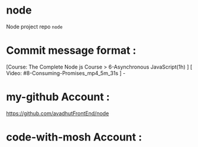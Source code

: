 # node 
Node project repo `node` 

# Commit message format : 
[Course: The Complete Node js Course > 6-Asynchronous JavaScript(1h) ] [ Video: #8-Consuming-Promises_mp4_5m_31s ] - 


# my-github Account : 
https://github.com/avadhutFrontEnd/node 

# code-with-mosh Account : 
